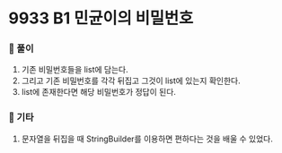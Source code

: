 # 9933 B1 민균이의 비밀번호

### 📂 풀이
1. 기존 비밀번호들을 list에 담는다.
2. 그리고 기존 비밀번호를 각각 뒤집고 그것이 list에 있는지 확인한다.
3. list에 존재한다면 해당 비밀번호가 정답이 된다.

### 📌 기타
1. 문자열을 뒤집을 때 StringBuilder를 이용하면 편하다는 것을 배울 수 있었다.
